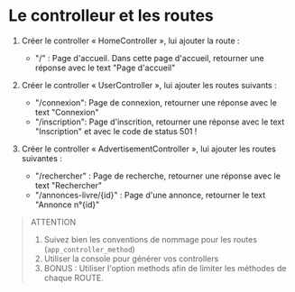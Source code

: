 # Le controlleur et les routes

1. Créer le controller « HomeController », lui ajouter la route :

   - "/" : Page d'accueil. Dans cette page d'accueil, retourner une réponse
     avec le text "Page d'accueil"

2. Créer le controller « UserController », lui ajouter les routes suivants :

   - "/connexion": Page de connexion, retourner une réponse avec le text
     "Connexion"
   - "/inscription": Page d'inscrition, retourner une réponse avec le text
     "Inscription" et avec le code de status 501 !

3. Créer le controller « AdvertisementController », lui ajouter les routes suivantes :

   - "/rechercher" : Page de recherche, retourner une réponse avec le text "Rechercher"
   - "/annonces-livre/{id}" : Page d'une annonce, retourner le text "Annonce n°{id}"

> ATTENTION
>
> 1. Suivez bien les conventions de nommage pour les routes (`app_controller_method`)
> 2. Utiliser la console pour générer vos controllers
> 3. BONUS : Utiliser l'option methods afin de limiter les méthodes de chaque ROUTE.
